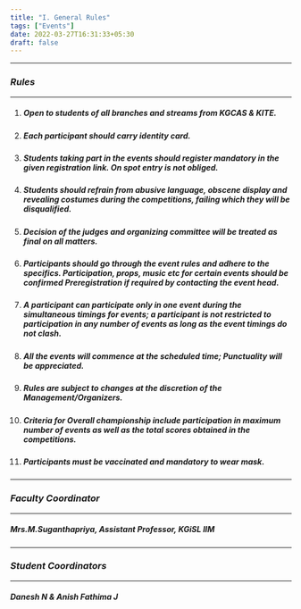 ```yaml
---
title: "I. General Rules"
tags: ["Events"]
date: 2022-03-27T16:31:33+05:30
draft: false
---
```

***
### ***Rules***
***
1. ##### Open to students of all branches and streams from KGCAS & KITE.
2. ##### Each participant should carry identity card.
3. ##### Students taking part in the events should register mandatory in the given registration link. On spot entry is not obliged.
4. ##### Students should refrain from abusive language, obscene display and revealing costumes during the competitions, failing which they will be disqualified.
5. ##### Decision of the judges and organizing committee will be treated as final on all matters.
6. ##### Participants should go through the event rules and adhere to the specifics. Participation, props, music etc for certain events should be confirmed Preregistration if required by contacting the event head.
7. ##### A participant can participate only in one event during the simultaneous timings for events; a participant is not restricted to participation in any number of events as long as the event timings do not clash.
8. ##### All the events will commence at the scheduled time; Punctuality will be appreciated.
9. ##### Rules are subject to changes at the discretion of the Management/Organizers.
10. ##### Criteria for Overall championship include participation in maximum number of events as well as the total scores obtained in the competitions.
11. ##### Participants must be vaccinated and mandatory to wear mask.

***
### ***Faculty Coordinator***
***
##### Mrs.M.Suganthapriya, Assistant Professor, KGiSL IIM

***
### ***Student Coordinators***
***
##### Danesh N & Anish Fathima J



